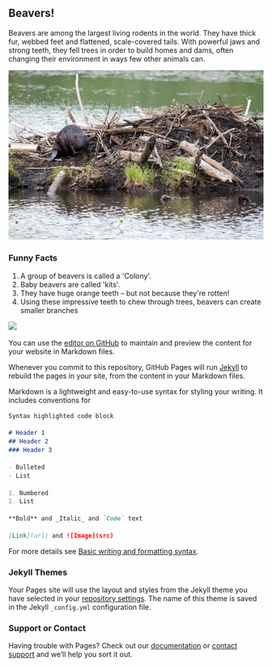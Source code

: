 ## Beavers!

Beavers are among the largest living rodents in the world. They have thick fur, webbed feet and flattened, scale-covered tails. With powerful jaws and strong teeth, they fell trees in order to build homes and dams, often changing their environment in ways few other animals can.

<img src="./beaver-building-lodge-dam-den-displaying-fur-coat-tail-body-head-background-its-environment-surrounding-stock-photos-image-186733408.jpeg"/>

### Funny Facts

1. A group of beavers is called a 'Colony'. 
2. Baby beavers are called 'kits'. 
3. They have huge orange teeth – but not because they're rotten! 
4. Using these impressive teeth to chew through trees, beavers can create smaller branches 

<img src="https://i.guim.co.uk/img/media/26392d05302e02f7bf4eb143bb84c8097d09144b/446_167_3683_2210/master/3683.jpg?width=1200&height=1200&quality=85&auto=format&fit=crop&s=49ed3252c0b2ffb49cf8b508892e452d" />

You can use the [editor on GitHub](https://github.com/SophiaGoldberg/beavers/edit/gh-pages/index.md) to maintain and preview the content for your website in Markdown files.

Whenever you commit to this repository, GitHub Pages will run [Jekyll](https://jekyllrb.com/) to rebuild the pages in your site, from the content in your Markdown files.

Markdown is a lightweight and easy-to-use syntax for styling your writing. It includes conventions for

```markdown
Syntax highlighted code block

# Header 1
## Header 2
### Header 3

- Bulleted
- List

1. Numbered
2. List

**Bold** and _Italic_ and `Code` text

[Link](url) and ![Image](src)
```

For more details see [Basic writing and formatting syntax](https://docs.github.com/en/github/writing-on-github/getting-started-with-writing-and-formatting-on-github/basic-writing-and-formatting-syntax).

### Jekyll Themes

Your Pages site will use the layout and styles from the Jekyll theme you have selected in your [repository settings](https://github.com/SophiaGoldberg/beavers/settings/pages). The name of this theme is saved in the Jekyll `_config.yml` configuration file.

### Support or Contact

Having trouble with Pages? Check out our [documentation](https://docs.github.com/categories/github-pages-basics/) or [contact support](https://support.github.com/contact) and we’ll help you sort it out.
